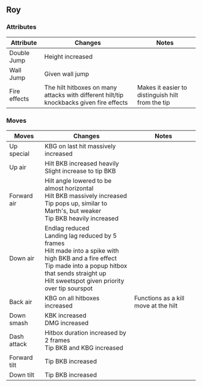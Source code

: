 ## Roy
### Attributes
| Attribute | Changes | Notes |
| --- | --- | --- |
| Double Jump | Height increased | |
| Wall  Jump | Given wall jump | |
| Fire effects | The hilt hitboxes on many attacks with different hilt/tip knockbacks given fire effects | Makes it easier to distinguish hilt from the tip |

### Moves
| Moves | Changes | Notes |
| --- | --- | --- |
| Up special | KBG on last hit massively increased | |
| Up air | Hilt BKB increased heavily <br>Slight increase to tip BKB | |
| Forward air | Hilt angle lowered to be almost horizontal <br>Hilt BKB massively increased <br>Tip pops up, similar to Marth's, but weaker <br>Tip BKB heavily increased | |
| Down air | Endlag reduced <br>Landing lag reduced by 5 frames <br>Hilt made into a spike with high BKB and a fire effect <br>Tip made into a popup hitbox that sends straight up <br>Hilt sweetspot given priority over tip sourspot | |
| Back air | KBG on all hitboxes increased | Functions as a kill move at the hilt |
| Down smash | KBK increased <br>DMG increased | |
| Dash attack | Hitbox duration increased by 2 frames <br>Tip BKB and KBG increased |
| Forward tilt | Tip BKB increased | |
| Down tilt | Tip BKB increased | |

